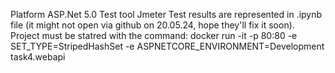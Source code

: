 Platform ASP.Net 5.0
Test tool Jmeter
Test results are represented in .ipynb file (it might not open via github on 20.05.24, hope they'll fix it soon).
Project must be statred with the command:
docker run -it -p 80:80 -e SET_TYPE=StripedHashSet -e ASPNETCORE_ENVIRONMENT=Development task4.webapi
